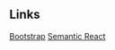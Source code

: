 ## Links

[Bootstrap](https://getbootstrap.com/docs/4.1/components/breadcrumb/)
[Semantic React](https://github.com/Semantic-Org/Semantic-UI-React/tree/master/src/collections/Breadcrumb)

